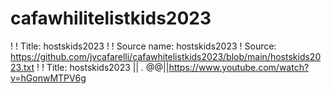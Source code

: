 # cafawhilitelistkids2023
!
! Title: hostskids2023
!
! Source name: hostskids2023
! Source: https://github.com/jvcafarelli/cafawhitelistkids2023/blob/main/hostskids2023.txt
!
! Title: hostskids2023
|| *.*
@@||https://www.youtube.com/watch?v=hGonwMTPV6g
